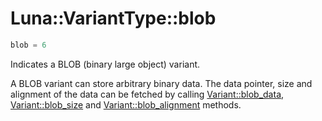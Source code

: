 # Luna::VariantType::blob

```c++
blob = 6
```

Indicates a BLOB (binary large object) variant. 

A BLOB variant can store arbitrary binary data. The data pointer, size and alignment of the data can be fetched by calling [Variant::blob_data](class_luna_1_1_variant_1ae3fc3887c6b13778183226f9e2207087.md), [Variant::blob_size](class_luna_1_1_variant_1a3e5b168557975c0111113042905dc6fd.md) and [Variant::blob_alignment](class_luna_1_1_variant_1a97d689d00955729db2ed0dfa2bb47128.md) methods. 

